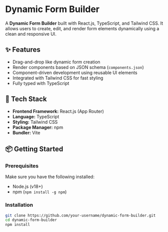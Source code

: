 # Dynamic Form Builder

A **Dynamic Form Builder** built with React.js, TypeScript, and Tailwind CSS. It allows users to create, edit, and render form elements dynamically using a clean and responsive UI.

## ✨ Features

- Drag-and-drop like dynamic form creation
- Render components based on JSON schema (`components.json`)
- Component-driven development using reusable UI elements
- Integrated with Tailwind CSS for fast styling
- Fully typed with TypeScript

## 🚀 Tech Stack

- **Frontend Framework:** React.js (App Router)
- **Language:** TypeScript
- **Styling:** Tailwind CSS
- **Package Manager:** npm
- **Bundler:** Vite

## 📦 Getting Started

### Prerequisites

Make sure you have the following installed:

- Node.js (v18+)
- npm (`npm install -g npm`)

### Installation

```bash
git clone https://github.com/your-username/dynamic-form-builder.git
cd dynamic-form-builder
npm install
